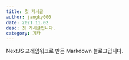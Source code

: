 ```yaml
---
title: 첫 게시글
author: jangky000
date: 2021.11.02
desc: 첫 게시글입니다.
category: 기타
---
```


NextJS 프레임워크로 만든 Markdown 블로그입니다.